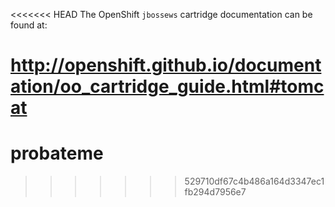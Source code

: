 <<<<<<< HEAD
The OpenShift `jbossews` cartridge documentation can be found at:

http://openshift.github.io/documentation/oo_cartridge_guide.html#tomcat
=======
probateme
=========
>>>>>>> 529710df67c4b486a164d3347ec1fb294d7956e7
